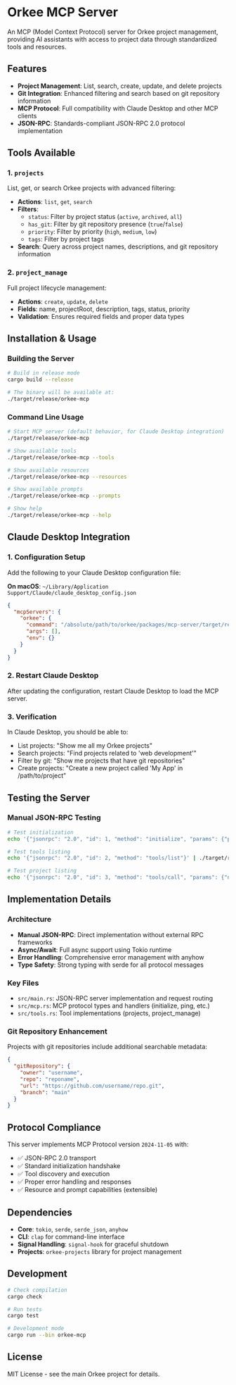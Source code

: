 # Orkee MCP Server

An MCP (Model Context Protocol) server for Orkee project management, providing AI assistants with access to project data through standardized tools and resources.

## Features

- **Project Management**: List, search, create, update, and delete projects
- **Git Integration**: Enhanced filtering and search based on git repository information
- **MCP Protocol**: Full compatibility with Claude Desktop and other MCP clients
- **JSON-RPC**: Standards-compliant JSON-RPC 2.0 protocol implementation

## Tools Available

### 1. `projects`
List, get, or search Orkee projects with advanced filtering:
- **Actions**: `list`, `get`, `search`
- **Filters**: 
  - `status`: Filter by project status (`active`, `archived`, `all`)
  - `has_git`: Filter by git repository presence (`true`/`false`)
  - `priority`: Filter by priority (`high`, `medium`, `low`)
  - `tags`: Filter by project tags
- **Search**: Query across project names, descriptions, and git repository information

### 2. `project_manage`
Full project lifecycle management:
- **Actions**: `create`, `update`, `delete`
- **Fields**: name, projectRoot, description, tags, status, priority
- **Validation**: Ensures required fields and proper data types

## Installation & Usage

### Building the Server

```bash
# Build in release mode
cargo build --release

# The binary will be available at:
./target/release/orkee-mcp
```

### Command Line Usage

```bash
# Start MCP server (default behavior, for Claude Desktop integration)
./target/release/orkee-mcp

# Show available tools
./target/release/orkee-mcp --tools

# Show available resources  
./target/release/orkee-mcp --resources

# Show available prompts
./target/release/orkee-mcp --prompts

# Show help
./target/release/orkee-mcp --help
```

## Claude Desktop Integration

### 1. Configuration Setup

Add the following to your Claude Desktop configuration file:

**On macOS**: `~/Library/Application Support/Claude/claude_desktop_config.json`

```json
{
  "mcpServers": {
    "orkee": {
      "command": "/absolute/path/to/orkee/packages/mcp-server/target/release/orkee-mcp",
      "args": [],
      "env": {}
    }
  }
}
```

### 2. Restart Claude Desktop

After updating the configuration, restart Claude Desktop to load the MCP server.

### 3. Verification

In Claude Desktop, you should be able to:
- List projects: "Show me all my Orkee projects"
- Search projects: "Find projects related to 'web development'"
- Filter by git: "Show me projects that have git repositories"
- Create projects: "Create a new project called 'My App' in /path/to/project"

## Testing the Server

### Manual JSON-RPC Testing

```bash
# Test initialization
echo '{"jsonrpc": "2.0", "id": 1, "method": "initialize", "params": {"protocolVersion": "2024-11-05", "capabilities": {}, "clientInfo": {"name": "test-client", "version": "1.0"}}}' | ./target/release/orkee-mcp

# Test tools listing
echo '{"jsonrpc": "2.0", "id": 2, "method": "tools/list"}' | ./target/release/orkee-mcp

# Test project listing
echo '{"jsonrpc": "2.0", "id": 3, "method": "tools/call", "params": {"name": "projects", "arguments": {"action": "list", "status": "all"}}}' | ./target/release/orkee-mcp
```

## Implementation Details

### Architecture
- **Manual JSON-RPC**: Direct implementation without external RPC frameworks
- **Async/Await**: Full async support using Tokio runtime  
- **Error Handling**: Comprehensive error management with anyhow
- **Type Safety**: Strong typing with serde for all protocol messages

### Key Files
- `src/main.rs`: JSON-RPC server implementation and request routing
- `src/mcp.rs`: MCP protocol types and handlers (initialize, ping, etc.)
- `src/tools.rs`: Tool implementations (projects, project_manage)

### Git Repository Enhancement
Projects with git repositories include additional searchable metadata:
```json
{
  "gitRepository": {
    "owner": "username",
    "repo": "reponame", 
    "url": "https://github.com/username/repo.git",
    "branch": "main"
  }
}
```

## Protocol Compliance

This server implements MCP Protocol version `2024-11-05` with:
- ✅ JSON-RPC 2.0 transport
- ✅ Standard initialization handshake
- ✅ Tool discovery and execution
- ✅ Proper error handling and responses
- ✅ Resource and prompt capabilities (extensible)

## Dependencies

- **Core**: `tokio`, `serde`, `serde_json`, `anyhow`
- **CLI**: `clap` for command-line interface
- **Signal Handling**: `signal-hook` for graceful shutdown
- **Projects**: `orkee-projects` library for project management

## Development

```bash
# Check compilation
cargo check

# Run tests
cargo test

# Development mode
cargo run --bin orkee-mcp
```

## License

MIT License - see the main Orkee project for details.